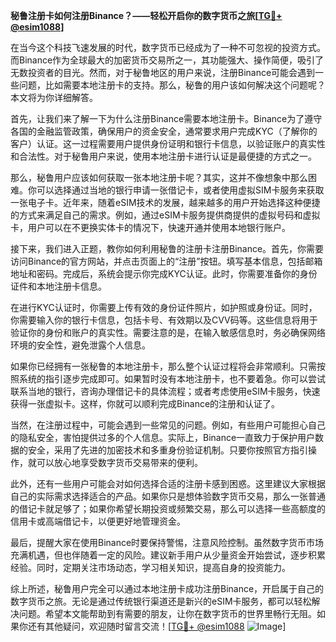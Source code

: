 **秘鲁注册卡如何注册Binance？——轻松开启你的数字货币之旅[[TG💪+ @esim1088](https://t.me/s/esim1088)]**

在当今这个科技飞速发展的时代，数字货币已经成为了一种不可忽视的投资方式。而Binance作为全球最大的加密货币交易所之一，其功能强大、操作简便，吸引了无数投资者的目光。然而，对于秘鲁地区的用户来说，注册Binance可能会遇到一些问题，比如需要本地注册卡的支持。那么，秘鲁的用户该如何解决这个问题呢？本文将为你详细解答。

首先，让我们来了解一下为什么注册Binance需要本地注册卡。Binance为了遵守各国的金融监管政策，确保用户的资金安全，通常要求用户完成KYC（了解你的客户）认证。这一过程需要用户提供身份证明和银行卡信息，以验证账户的真实性和合法性。对于秘鲁用户来说，使用本地注册卡进行认证是最便捷的方式之一。

那么，秘鲁用户应该如何获取一张本地注册卡呢？其实，这并不像想象中那么困难。你可以选择通过当地的银行申请一张借记卡，或者使用虚拟SIM卡服务来获取一张电子卡。近年来，随着eSIM技术的发展，越来越多的用户开始选择这种便捷的方式来满足自己的需求。例如，通过eSIM卡服务提供商提供的虚拟号码和虚拟卡，用户可以在不更换实体卡的情况下，快速开通并使用本地银行账户。

接下来，我们进入正题，教你如何利用秘鲁的注册卡注册Binance。首先，你需要访问Binance的官方网站，并点击页面上的“注册”按钮。填写基本信息，包括邮箱地址和密码。完成后，系统会提示你完成KYC认证。此时，你需要准备你的身份证件和本地注册卡信息。

在进行KYC认证时，你需要上传有效的身份证件照片，如护照或身份证。同时，你需要输入你的银行卡信息，包括卡号、有效期以及CVV码等。这些信息将用于验证你的身份和账户的真实性。需要注意的是，在输入敏感信息时，务必确保网络环境的安全性，避免泄露个人信息。

如果你已经拥有一张秘鲁的本地注册卡，那么整个认证过程将会非常顺利。只需按照系统的指引逐步完成即可。如果暂时没有本地注册卡，也不要着急。你可以尝试联系当地的银行，咨询办理借记卡的具体流程；或者考虑使用eSIM卡服务，快速获得一张虚拟卡。这样，你就可以顺利完成Binance的注册和认证了。

当然，在注册过程中，可能会遇到一些常见的问题。例如，有些用户可能担心自己的隐私安全，害怕提供过多的个人信息。实际上，Binance一直致力于保护用户数据的安全，采用了先进的加密技术和多重身份验证机制。只要你按照官方指引操作，就可以放心地享受数字货币交易带来的便利。

此外，还有一些用户可能会对如何选择合适的注册卡感到困惑。这里建议大家根据自己的实际需求选择适合的产品。如果你只是想体验数字货币交易，那么一张普通的借记卡就足够了；如果你希望长期投资或频繁交易，那么可以选择一些高额度的信用卡或高端借记卡，以便更好地管理资金。

最后，提醒大家在使用Binance时要保持警惕，注意风险控制。虽然数字货币市场充满机遇，但也伴随着一定的风险。建议新手用户从少量资金开始尝试，逐步积累经验。同时，定期关注市场动态，学习相关知识，提高自身的投资能力。

综上所述，秘鲁用户完全可以通过本地注册卡成功注册Binance，开启属于自己的数字货币之旅。无论是通过传统银行渠道还是新兴的eSIM卡服务，都可以轻松解决问题。希望本文能帮助到有需要的朋友，让你在数字货币的世界里畅行无阻。如果你还有其他疑问，欢迎随时留言交流！[[TG💪+ @esim1088](https://t.me/s/esim1088) ![Image](https://i.postimg.cc/4NQfJmqS/Snipaste-2025-05-13-00-14-12.png)]